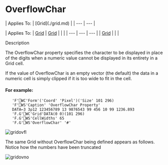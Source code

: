 




<h1 class="heading"><span class="name">OverflowChar</span></h1>
| Applies To: | [Grid](./grid.md) |
| --- | ---  |

| Applies To: | [Grid](./grid.md) | [Grid](./grid.md) |  |  |
| --- | --- | ---  |
| [Grid](./grid.md) |  |  |


Description


The OverflowChar property specifies the character to be displayed in place of the digits when a numeric value cannot be displayed in its entirety in a Grid cell.



If the value of OverflowChar is an empty vector (the default) the data in a numeric cell is simply clipped if it is too wide to fit in the cell.


#### For example:
```apl
   'F'⎕WC'Form'('Coord' 'Pixel')('Size' 101 296)         
   'F'⎕WS'Caption' 'OverflowChar Property'               
   DATA←3 3⍴12 123456789 13 9876543 99 456 10 99 1236.893
   'F.G'⎕WC'Grid'DATA(0 0)(101 296)                      
   'F.G'⎕WS'CellWidths' 65                               
   'F.G'⎕WS'OverflowChar' '#'                            
```


![gridovfl](../img/gridovfl.gif)




The same Grid without OverflowChar being defined appears as follows. Notice how the numbers have been truncated


![gridovno](../img/gridovno.gif)



